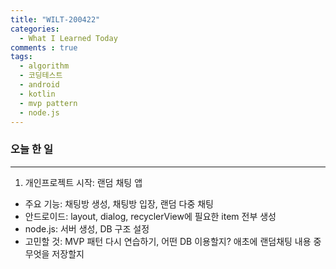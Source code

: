 ```yaml
---
title: "WILT-200422"
categories:
  - What I Learned Today
comments : true
tags:
  - algorithm
  - 코딩테스트
  - android
  - kotlin
  - mvp pattern
  - node.js
---
```


### 오늘 한 일
----
1. 개인프로젝트 시작: 랜덤 채팅 앱
  - 주요 기능: 채팅방 생성, 채팅방 입장, 랜덤 다중 채팅
  - 안드로이드: layout, dialog, recyclerView에 필요한 item 전부 생성
  - node.js: 서버 생성, DB 구조 설정
  - 고민할 것: MVP 패턴 다시 연습하기, 어떤 DB 이용할지? 애초에 랜덤채팅 내용 중 무엇을 저장할지
    

    



